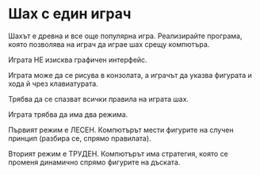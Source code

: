 # Шах с един играч
Шахът е древна и все още популярна игра. Реализирайте програма, която позволява на играч да играе шах срещу компютъра.

Играта НЕ изисква графичен интерфейс.

Играта може да се рисува в конзолата, а играчът да указва фигурата и хода й чрез клавиатурата.

Трябва да се спазват всички правила на играта шах.

Играта трябва да има два режима.

Първият режим е ЛЕСЕН. Компютърът мести фигурите на случен принцип (разбира се, спрямо правилата).

Вторият режим е ТРУДЕН. Компютърът има стратегия, която се променя динамично спрямо фигурите на дъската.
